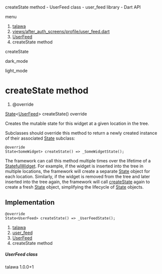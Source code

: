 




createState method - UserFeed class - user\_feed library - Dart API







menu

1. [talawa](../../index.html)
2. [views/after\_auth\_screens/profile/user\_feed.dart](../../views_after_auth_screens_profile_user_feed/views_after_auth_screens_profile_user_feed-library.html)
3. [UserFeed](../../views_after_auth_screens_profile_user_feed/UserFeed-class.html)
4. createState method

createState


dark\_mode

light\_mode




# createState method


1. @override

[State](https://api.flutter.dev/flutter/widgets/State-class.html)<[UserFeed](../../views_after_auth_screens_profile_user_feed/UserFeed-class.html)>
createState()
override

Creates the mutable state for this widget at a given location in the tree.

Subclasses should override this method to return a newly created
instance of their associated [State](https://api.flutter.dev/flutter/widgets/State-class.html) subclass:

```
@override
State<SomeWidget> createState() => _SomeWidgetState();

```

The framework can call this method multiple times over the lifetime of
a [StatefulWidget](https://api.flutter.dev/flutter/widgets/StatefulWidget-class.html). For example, if the widget is inserted into the tree
in multiple locations, the framework will create a separate [State](https://api.flutter.dev/flutter/widgets/State-class.html) object
for each location. Similarly, if the widget is removed from the tree and
later inserted into the tree again, the framework will call [createState](../../views_after_auth_screens_profile_user_feed/UserFeed/createState.html)
again to create a fresh [State](https://api.flutter.dev/flutter/widgets/State-class.html) object, simplifying the lifecycle of
[State](https://api.flutter.dev/flutter/widgets/State-class.html) objects.


## Implementation

```
@override
State<UserFeed> createState() => _UserFeedState();
```

 


1. [talawa](../../index.html)
2. [user\_feed](../../views_after_auth_screens_profile_user_feed/views_after_auth_screens_profile_user_feed-library.html)
3. [UserFeed](../../views_after_auth_screens_profile_user_feed/UserFeed-class.html)
4. createState method

##### UserFeed class





talawa
1.0.0+1






